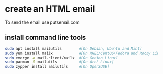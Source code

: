 # create an HTML email

To send the email use putsemail.com

## install command line tools

```bash
sudo apt install mailutils        #[On Debian, Ubuntu and Mint]
sudo yum install mailx            #[On RHEL/CentOS/Fedora and Rocky Linux/AlmaLinux]
sudo emerge -a mail-client/mailx  #[On Gentoo Linux]
sudo pacman -S mailutils          #[On Arch Linux]
sudo zypper install mailutils     #[On OpenSUSE]  
```
